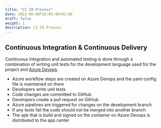 ```yaml
---
title: "CI CD Process"
date: 2022-06-08T16:05:49+01:00
draft: false
weight: 1
description: CI CD Process
---
```


## Continuous Integration & Continuous Delivery

Continuous Integration and automated testing is done through a combination of writing unit tests for the development language used for the project and [Azure Devops](https://dev.azure.com/).

- Azure workflow steps are created on Azure Devops and the yaml config file is maintained on there
- Developers write unit tests
- Code changes are committed to GitHub 
- Developers create a pull request on GitHub
- Azure pipelines are triggered for changes on the development branch
- If any tests fail the code should not be merged into another branch
- The apk that is build and signed on the container on Azure Devops is distributed to the app center
